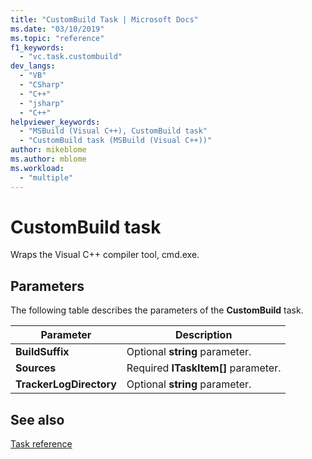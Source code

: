 ```yaml
---
title: "CustomBuild Task | Microsoft Docs"
ms.date: "03/10/2019"
ms.topic: "reference"
f1_keywords:
  - "vc.task.custombuild"
dev_langs:
  - "VB"
  - "CSharp"
  - "C++"
  - "jsharp"
  - "C++"
helpviewer_keywords:
  - "MSBuild (Visual C++), CustomBuild task"
  - "CustomBuild task (MSBuild (Visual C++))"
author: mikeblome
ms.author: mblome
ms.workload:
  - "multiple"
---
```

# CustomBuild task

Wraps the Visual C++ compiler tool, cmd.exe.

## Parameters

The following table describes the parameters of the **CustomBuild** task.

|Parameter|Description|
|---------------|-----------------|
|**BuildSuffix**|Optional **string** parameter.|
|**Sources**|Required **ITaskItem[]** parameter.|
|**TrackerLogDirectory**|Optional **string** parameter.|

## See also

[Task reference](../msbuild/msbuild-task-reference.md)